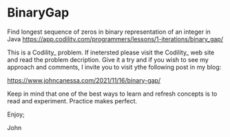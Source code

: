 # BinaryGap
Find longest sequence of zeros in binary representation of an integer in Java
https://app.codility.com/programmers/lessons/1-iterations/binary_gap/

This is a Codility_ problem.
If inetersted please visit the Codility_ web site and read the problem decription.
Give it a try and if you wish to see my approach and comments, I invite you to
visit ythe following post in my blog:

https://www.johncanessa.com/2021/11/16/binary-gap/

Keep in mind that one of the best ways to learn and refresh concepts is to
read and experiment. Practice makes perfect.

Enjoy;

John
